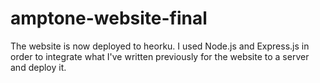 # amptone-website-final
The website is now deployed to heorku. I used Node.js and Express.js in order to integrate what I've written previously for the website to a server and deploy it.
